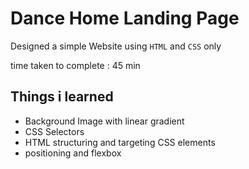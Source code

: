 
# Dance Home Landing Page


Designed a simple Website using `HTML` and `CSS` only 

time taken to complete : 45 min

## Things i learned

- Background Image with linear gradient
- CSS Selectors
- HTML structuring and targeting CSS elements
- positioning and flexbox 


